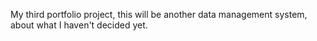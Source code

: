 My third portfolio project, this will be another data management system, about what I haven't decided yet.
